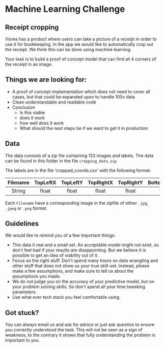 # Machine Learning Challenge
## Receipt cropping

Visma has a product where users can take a picture of a receipt in order to use it for bookkeeping. In the app we would like to automatically crop out the receipt. We think this can be done using machine learning. 

Your task is to build a proof of concept model that can find all 4 corners of the receipt in an image. 

## Things we are looking for: 
- A proof of concept implementation which does not need to cover all cases, but that could be expanded upon to handle 100x data
- Clean understandable and readable code 
- Conclusion
  - Is this viable
  - does it work
  - how well does it work
  - What should the next steps be if we want to get it in production

## Data
The data consists of a zip file containing 133 images and labels. The data can be found in this folder in the file `cropping_data.zip`

The labels are in the file ‘cropped_coords.csv’ with the following format:

| Filename | TopLeftX | TopLeftY  | TopRightX | TopRightY | BottomRightX | BottomRightY | BottomLeftX | BottomLeftY |
| :---: | :---: | :---: | :---: | :---: | :---: | :---: | :---: | :---: |
| String | float | float | float | float | float | float | float | float |

Each `Filename` have a corresponding image in the zipfile of either `.jpg`, `.jpeg` or `.png` format.

## Guidelines
We would like to remind you of a few important things:
- This data it real and a small set. An acceptable model might not exist, so don't feel bad if your results are disappointing. But we believe it is possible to get an idea of viability out of it.  
- Focus on the right stuff. Don't spend many hours on data wrangling and other stuff that does not show us your true skill-set. Instead, please make a few assumptions, and make sure to tell us about the assumptions you made.
- We do not judge you on the accuracy of your predictive model, but on your problem solving skills. So don't spend all your time tweeking parameters.
- Use what ever tech stack you feel comfortable using.

## Got stuck?
You can always email us and ask for advice or just ask question to ensure you correctly understood the task. This will not be seen as a sign of weakness, to the contrary it shows that fully understanding the problem is important to you.

